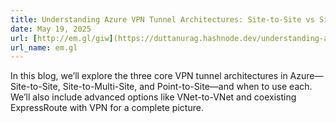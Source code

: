 ```yaml
---
title: Understanding Azure VPN Tunnel Architectures: Site-to-Site vs Site-to-Multi-Site vs Point-to-Site
date: May 19, 2025
url: [http://em.gl/giw](https://duttanurag.hashnode.dev/understanding-azure-vpn-tunnel-architectures-site-to-site-vs-site-to-multi-site-vs-point-to-site)
url_name: em.gl
---
```


In this blog, we’ll explore the three core VPN tunnel architectures in Azure—Site-to-Site, Site-to-Multi-Site, and Point-to-Site—and when to use each. We’ll also include advanced options like VNet-to-VNet and coexisting ExpressRoute with VPN for a complete picture.
